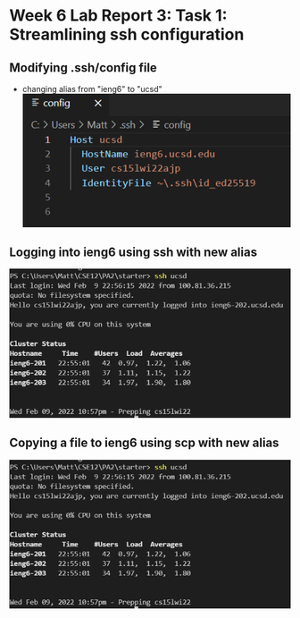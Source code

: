 # Week 6 Lab Report 3: Task 1: Streamlining ssh configuration

## Modifying .ssh/config file 

-  changing alias from "ieng6" to "ucsd" \
![image](modifiedconfig.png)

## Logging into ieng6 using ssh with new alias 
![image](customssh.png)

## Copying a file to ieng6 using scp with new alias
![image](customscp.png)
